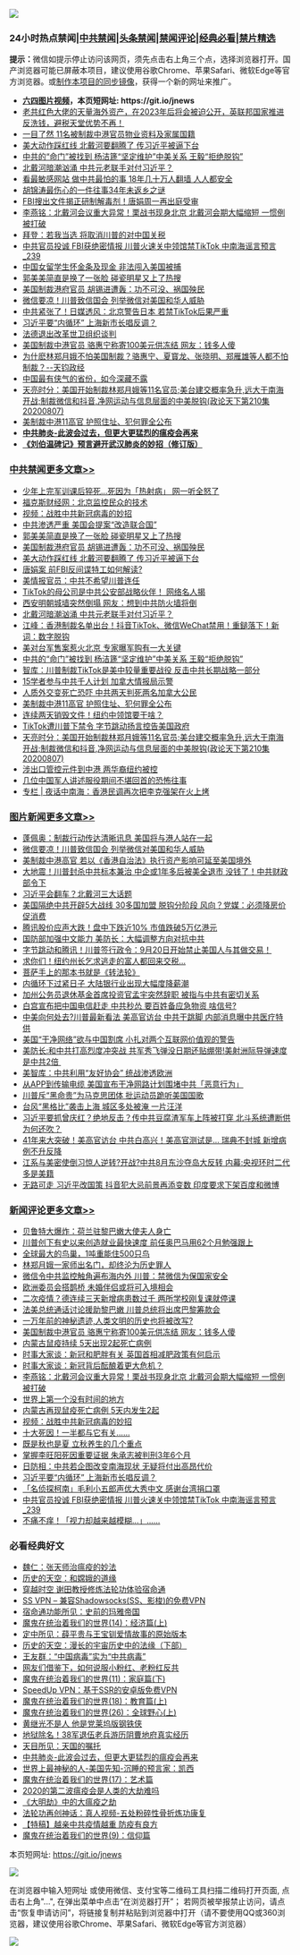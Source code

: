 ![](https://raw.githubusercontent.com/fqnews/bnews/master/64photo/fqnews-qr.jpg)

<div id="tt">
<h3>24小时热点禁闻|<a href="#%E4%B8%AD%E5%85%B1%E7%A6%81%E9%97%BB%E6%9B%B4%E5%A4%9A%E6%96%87%E7%AB%A0">中共禁闻</a>|<a href="#%E5%9B%BE%E7%89%87%E6%96%B0%E9%97%BB%E6%9B%B4%E5%A4%9A%E6%96%87%E7%AB%A0">头条禁闻</a>|<a href="#%E6%96%B0%E9%97%BB%E8%AF%84%E8%AE%BA%E6%9B%B4%E5%A4%9A%E6%96%87%E7%AB%A0">禁闻评论|<a href="#%E5%BF%85%E7%9C%8B%E7%BB%8F%E5%85%B8%E5%A5%BD%E6%96%87">经典必看|<a href="/video.md#%E7%A6%81%E7%89%87%E7%B2%BE%E9%80%89">禁片精选</a></h3>
<div><b>提示：</b>微信如提示停止访问该网页，须先点击右上角三个点，选择浏览器打开。国产浏览器可能已屏蔽本项目，建议使用谷歌Chrome、苹果Safari、微软Edge等官方浏览器。或<a href="https://github.com/fqnews/bnews/blob/master/%E5%88%B6%E4%BD%9Cgit%E7%A6%81%E9%97%BB%E9%95%9C%E5%83%8F.md">制作本项目的同步镜像</a>，获得一个新的网址来推广。</div>
<ul>
<li><b><a href="http://d1.bdrive.tk/64.mp4" target="_blank">六四图片视频</a>，本页短网址: https://git.io/jnews</b></li>
<li><a href="/bannedvideo/20200808/1376477.md">老共红色大佬的天量海外资产，在2023年后将会被迫公开，英联邦国家推进反洗钱，避税天堂优势不再！</a></li>
<li><a href="/cnnews/20200808/1376488.md">一目了然 11名被制裁中港官员物业资料及家属国籍</a></li>
<li><a href="/cbnews/20200808/1376633.md">美大动作踩红线 北戴河要翻腾了 传习近平被逼下台</a></li>
<li><a href="/cbnews/20200808/1376566.md">中共的“命门”被找到 杨洁篪“坚定维护”中美关系 王毅“拒绝脱钩”</a></li>
<li><a href="/cbnews/20200808/1376595.md">北戴河暗潮汹涌 中共元老联手对付习近平？</a></li>
<li><a href="/cnnews/20200808/1376506.md">看最敏感网站 做中共最怕的事 18年几十万人翻墙 人人都安全</a></li>
<li><a href="/cnnews/20200808/1376453.md">胡锦涛最伤心的一件往事34年未返乡之谜</a></li>
<li><a href="/cnnews/20200808/1376576.md">FBI搜出文件揭正研制解毒剂！唐娟周一再出庭受审</a></li>
<li><a href="/comments/20200808/1376792.md">李燕铭：北戴河会议重大异常！栗战书现身北京 北戴河会期大幅缩短 一惯例被打破</a></li>
<li><a href="/cnnews/20200808/1376487.md">拜登：若我当选 将取消川普的对中国关税</a></li>
<li><a href="/comments/20200808/1376702.md">中共官员投诚 FBI获绝密情报 川普火速关中领馆禁TikTok 中南海谣言预言_239</a></li>
<li><a href="/cnnews/20200808/1376517.md">中国女留学生怀金条及现金 非法闯入美国被捕</a></li>
<li><a href="/cbnews/20200808/1376705.md">郭美美简直是换了一张脸 碰瓷明星又上了热搜</a></li>
<li><a href="/cbnews/20200808/1376647.md">美国制裁港府官员 胡锡进遭轰：功不可没、祸国殃民 </a></li>
<li><a href="/topimagenews/20200808/1376494.md">微信要凉！川普致信国会 列举微信对美国和华人威胁</a></li>
<li><a href="/cnnews/20200808/1376639.md">中共紧张了！日媒透风：北京警告日本 若禁TikTok后果严重</a></li>
<li><a href="/comments/20200808/1376708.md">习近平要“内循环” 上海新市长唱反调？</a></li>
<li><a href="/baitai/20200808/1376783.md">法德退出改革世卫组织谈判</a></li>
<li><a href="/comments/20200808/1376814.md">美国制裁中港官员 骆惠宁称寄100美元供冻结 网友：钱多人傻</a></li>
<li><a href="/bannedvideo/20200808/1376823.md">为什麽林郑月娥不怕美国制裁？骆惠宁、夏寳龙、张晓明、郑雁雄等人都不怕制裁？--天钧政经</a></li>
<li><a href="/ssgc/20200808/1376466.md">中国最有侠气的省份，如今深藏不露</a></li>
<li><a href="/cbnews/20200808/1376458.md">天亮时分：美国开始制裁林郑月娥等11名官员;美台建交概率急升,远大于南海开战;制裁微信和抖音,净网运动与信息层面的中美脱钩(政论天下第210集 20200807)</a></li>
<li><a href="/cbnews/20200808/1376525.md">美制裁中港11高官 护照住址、犯何罪全公布</a></li>
<li><b><a href="/comments/20200211/1275071.md" target="_blank">中共肺炎-此波会过去，但更大更猛烈的瘟疫会再来</a></b></li>
<li><b><a href="/comments/20200207/1272816.md" target="_blank">《刘伯温碑记》预言避开武汉肺炎的妙招（修订版）</a></b></li>
</ul>
</div>

<div class="catlist">
<h3><a href="/cbnews/" target="_blank">中共禁闻</a><span><a href="/cbnews/" target="_blank" rel="nofollow">更多文章>></a></span></h3>
<ul>
<li><a href="/cbnews/20200809/1376909.md" target="_blank">少年上完军训课后猝死…死因为「热射病」 网一听全怒了</a></li>
<li><a href="/cbnews/20200809/1376876.md" target="_blank">福克斯财经网：北京监控民众的技术</a></li>
<li><a href="/comments/20200808/1376747.md" target="_blank">视频：战胜中共新冠病毒的妙招</a></li>
<li><a href="/cbnews/20200808/1376749.md" target="_blank">中共渗透严重 美国会提案“改造联合国”</a></li>
<li><a href="/cbnews/20200808/1376705.md" target="_blank">郭美美简直是换了一张脸 碰瓷明星又上了热搜</a></li>
<li><a href="/cbnews/20200808/1376647.md" target="_blank">美国制裁港府官员 胡锡进遭轰：功不可没、祸国殃民</a></li>
<li><a href="/cbnews/20200808/1376633.md" target="_blank">美大动作踩红线 北戴河要翻腾了 传习近平被逼下台</a></li>
<li><a href="/cbnews/20200808/1376632.md" target="_blank">唐娟案 前FBI反间谍特工如何解读?</a></li>
<li><a href="/cbnews/20200808/1376631.md" target="_blank">美情报官员：中共不希望川普连任</a></li>
<li><a href="/cbnews/20200808/1376630.md" target="_blank">TikTok的母公司是中共公安部战略伙伴！ 网络名人揭</a></li>
<li><a href="/cbnews/20200808/1376627.md" target="_blank">西安明朝城墙突然倒塌 网友：想到中共防火墙将倒</a></li>
<li><a href="/cbnews/20200808/1376595.md" target="_blank">北戴河暗潮汹涌 中共元老联手对付习近平？</a></li>
<li><a href="/cbnews/20200808/1376592.md" target="_blank">江峰：香港制裁名单出台！抖音TikTok、微信WeChat禁用！重鎚落下！新词：数字脱钩</a></li>
<li><a href="/cbnews/20200808/1376585.md" target="_blank">美对台军售案惹火北京 专家曝军购有一大关键</a></li>
<li><a href="/cbnews/20200808/1376566.md" target="_blank">中共的“命门”被找到 杨洁篪“坚定维护”中美关系 王毅“拒绝脱钩”</a></li>
<li><a href="/cbnews/20200808/1376554.md" target="_blank">智库：川普制裁TikTok是美中较量重要战役 反击中共长期战略一部分</a></li>
<li><a href="/cbnews/20200808/1376553.md" target="_blank">15学者参与中共千人计划 加拿大情报局示警</a></li>
<li><a href="/cbnews/20200808/1376544.md" target="_blank">人质外交变死亡恐吓 中共两天判死两名加拿大公民</a></li>
<li><a href="/cbnews/20200808/1376525.md" target="_blank">美制裁中港11高官 护照住址、犯何罪全公布</a></li>
<li><a href="/cbnews/20200808/1376511.md" target="_blank">连续两天销毁文件！纽约中领馆要干啥？</a></li>
<li><a href="/cbnews/20200808/1376510.md" target="_blank">TikTok遭川普下禁令 字节跳动扬言控告美国政府</a></li>
<li><a href="/cbnews/20200808/1376458.md" target="_blank">天亮时分：美国开始制裁林郑月娥等11名官员;美台建交概率急升,远大于南海开战;制裁微信和抖音,净网运动与信息层面的中美脱钩(政论天下第210集 20200807)</a></li>
<li><a href="/cbnews/20200808/1376445.md" target="_blank">涉出口管控元件到中港 两华裔纽约被控</a></li>
<li><a href="/cbnews/20200808/1376442.md" target="_blank">几位中国军人讲述服役期间不堪回首的恐怖往事</a></li>
<li><a href="/cbnews/20200808/1376424.md" target="_blank">专栏 | 夜话中南海：香港民调再次把李克强架在火上烤</a></li>

</ul>
</div>
<div class="catlist">
<h3><a href="/topimagenews/" target="_blank">图片新闻</a><span><a href="/topimagenews/" target="_blank" rel="nofollow">更多文章>></a></span></h3>
<ul>
<li><a href="/topimagenews/20200808/1376653.md" target="_blank">蓬佩奥：制裁行动传达清晰讯息 美国将与港人站在一起</a></li>
<li><a href="/topimagenews/20200808/1376494.md" target="_blank">微信要凉！川普致信国会 列举微信对美国和华人威胁</a></li>
<li><a href="/topimagenews/20200808/1376493.md" target="_blank">美制裁中港高官 若以《香港自治法》执行资产影响可延至美国境外</a></li>
<li><a href="/topimagenews/20200807/1376320.md" target="_blank">大地震！川普封杀中共标本兼治 中企或1年多后被美全退市 没钱了！中共财政部令下</a></li>
<li><a href="/topimagenews/20200807/1376226.md" target="_blank">习近平会翻车？北戴河三大话题</a></li>
<li><a href="/topimagenews/20200807/1376194.md" target="_blank">美国隔绝中共开辟5大战线 30多国加盟 脱钩分阶段 风向？党媒：必须降房价促消费</a></li>
<li><a href="/topimagenews/20200807/1376088.md" target="_blank">腾讯股价应声大跌！盘中下跌近10% 市值跌破5万亿港元</a></li>
<li><a href="/topimagenews/20200807/1376087.md" target="_blank">国防部加强中文能力 美防长：大幅调整方向对抗中共</a></li>
<li><a href="/topimagenews/20200807/1375982.md" target="_blank">字节跳动和腾讯！川普签行政令：9月20日开始禁止美国人与其做交易！</a></li>
<li><a href="/topimagenews/20200807/1375920.md" target="_blank">求你们！纽约州长乞求逃走的富人都回来交税…</a></li>
<li><a href="/comments/20200807/1375707.md" target="_blank">菩萨手上的那本书就是《转法轮》</a></li>
<li><a href="/topimagenews/20200807/1375875.md" target="_blank">内循环下过紧日子 大陆银行业出现大幅度降薪潮</a></li>
<li><a href="/topimagenews/20200807/1375874.md" target="_blank">加州公务员退休基金首席投资官孟宇突然辞职 被指与中共有密切关系</a></li>
<li><a href="/topimagenews/20200807/1375873.md" target="_blank">白宫宣布把中国电信赶走 中共秒怂 要百姓备应急物资 啥信号?</a></li>
<li><a href="/topimagenews/20200807/1375872.md" target="_blank">中美向何处去?川普最新看法 美高官访台 中共干跳脚 内部消息曝中共医疗特供</a></li>
<li><a href="/topimagenews/20200807/1375871.md" target="_blank">美国“干净网络”欲与中国割席 小扎对两个互联网价值观的警告</a></li>
<li><a href="/topimagenews/20200806/1375697.md" target="_blank">美防长:和中共打高烈度冲突战 共军秀飞弹没日期还贴绷带!美射洲际导弹速度是中共2倍 </a></li>
<li><a href="/comments/20200806/1375618.md" target="_blank">美智库：中共利用“友好协会”  统战渗透欧洲</a></li>
<li><a href="/topimagenews/20200806/1375434.md" target="_blank">从APP到传输电缆 美国宣布干净网路计划围堵中共「恶意行为」</a></li>
<li><a href="/topimagenews/20200806/1375377.md" target="_blank">川普斥“黑命贵”为马克思团体 批运动员跪听美国国歌</a></li>
<li><a href="/topimagenews/20200806/1375376.md" target="_blank">台风“黑格比”袭击上海 城区多处被淹 一片汪洋</a></li>
<li><a href="/topimagenews/20200805/1375292.md" target="_blank">习近平要抓曾庆红？绝地反击？传中共豆腐渣军车上阵被打穿 北斗系统遭断供为何还吹？</a></li>
<li><a href="/topimagenews/20200805/1375288.md" target="_blank">41年来大突破！美高官访台 中共白高兴！美高官测试是&#8230; 瑞典不封城 新增病例不升反降</a></li>
<li><a href="/topimagenews/20200805/1375287.md" target="_blank">江系与美密使倒习惊人逆转?开战?中共8月东沙夺岛大反转 内幕:央视环时二代多是美籍</a></li>
<li><a href="/topimagenews/20200805/1375286.md" target="_blank">无路可走 习近平改国策 抖音犯大忌前景再添变数 印度要求下架百度和微博</a></li>

</ul>
</div>
<div class="catlist">
<h3><a href="/comments/" target="_blank">新闻评论</a><span><a href="/comments/" target="_blank" rel="nofollow">更多文章>></a></span></h3>
<ul>
<li><a href="/comments/20200809/1376912.md" target="_blank">贝鲁特大爆炸：荷兰驻黎巴嫩大使夫人身亡</a></li>
<li><a href="/comments/20200809/1376903.md" target="_blank">川普创下有史以来创造就业最快速度 前任奥巴马用62个月勉强跟上</a></li>
<li><a href="/comments/20200809/1376893.md" target="_blank">全球最大的鸟巢，1吨重能住500只鸟</a></li>
<li><a href="/comments/20200809/1376875.md" target="_blank">林郑月娥一家师出名门，却终沦为历史罪人</a></li>
<li><a href="/comments/20200809/1376855.md" target="_blank">微信令中共监控触角遍布海内外 川普：禁微信为保国家安全</a></li>
<li><a href="/comments/20200809/1376850.md" target="_blank">欧洲委员会搭鹊桥 未婚伴侣或将可入境相会</a></li>
<li><a href="/comments/20200809/1376849.md" target="_blank">二次疫情？德连续三天新增病患数过千  两所学校刚复课就停课</a></li>
<li><a href="/comments/20200809/1376842.md" target="_blank">法美总统通话讨论援助黎巴嫩  川普总统将出席巴黎筹款会</a></li>
<li><a href="/comments/20200808/1376827.md" target="_blank">一万年前的神秘遗迹,人类文明的历史也将被改写?</a></li>
<li><a href="/comments/20200808/1376814.md" target="_blank">美国制裁中港官员 骆惠宁称寄100美元供冻结 网友：钱多人傻</a></li>
<li><a href="/comments/20200808/1376802.md" target="_blank">内蒙古鼠疫持续 5天出现2起死亡病例</a></li>
<li><a href="/comments/20200808/1376801.md" target="_blank">时事大家谈：新冠和肥胖有关 英国首相减肥政策有何启示</a></li>
<li><a href="/comments/20200808/1376800.md" target="_blank">时事大家谈：新冠背后酝酿着更大危机？</a></li>
<li><a href="/comments/20200808/1376792.md" target="_blank">李燕铭：北戴河会议重大异常！栗战书现身北京 北戴河会期大幅缩短 一惯例被打破</a></li>
<li><a href="/comments/20200808/1376773.md" target="_blank">世界上第一个没有时间的地方</a></li>
<li><a href="/comments/20200808/1376757.md" target="_blank">内蒙古再现鼠疫死亡病例 5天内发生2起</a></li>
<li><a href="/comments/20200808/1376747.md" target="_blank">视频：战胜中共新冠病毒的妙招</a></li>
<li><a href="/comments/20200808/1376730.md" target="_blank">十大死因！一半都与它有关&#8230;&#8230;</a></li>
<li><a href="/comments/20200808/1376729.md" target="_blank">既是秋也是夏 立秋养生的几个重点</a></li>
<li><a href="/comments/20200808/1376728.md" target="_blank">掌握李旺阳死因重要证据 朱承志被判刑3年6个月</a></li>
<li><a href="/comments/20200808/1376709.md" target="_blank">日防相：中共若企图改变南海现状 无疑将付出高昂代价</a></li>
<li><a href="/comments/20200808/1376708.md" target="_blank">习近平要“内循环” 上海新市长唱反调？</a></li>
<li><a href="/comments/20200808/1376707.md" target="_blank">「名侦探柯南」毛利小五郎声优大秀中文  感谢台湾捐口罩</a></li>
<li><a href="/comments/20200808/1376702.md" target="_blank">中共官员投诚 FBI获绝密情报 川普火速关中领馆禁TikTok 中南海谣言预言_239</a></li>
<li><a href="/comments/20200808/1376679.md" target="_blank">不痛不痒！「视力却越来越模糊…」&#8230;&#8230;</a></li>

</ul>
</div>

<div class="catlist">
<h3>必看经典好文</h3>
<ul>
<li><a href="/comments/20200224/1282494.md" target="_blank">魏仁：张天师治瘟疫的妙法</a></li>
<li><a href="/cbnews/20190219/1083302.md" target="_blank">历史的天空：和嫦娥的道缘</a></li>
<li><a href="/comments/20200511/1322384.md" target="_blank">穿越时空 谢田教授修炼法轮功体验宿命通</a></li>
<li><a href="/comments/20191231/1250654.md" target="_blank">SS VPN &#8211; 兼容Shadowsocks(SS、影梭)的免费VPN</a></li>
<li><a href="/cbnews/20180711/970353.md" target="_blank">宿命通功能所见：史前的玛雅帝国</a></li>
<li><a href="/topimagenews/20180605/953415.md" target="_blank">魔鬼在统治着我们的世界(14)：经济篇(上)</a></li>
<li><a href="/comments/20200616/1345658.md" target="_blank">定中所见：薛平贵与王宝钏爱情故事的原始版本</a></li>
<li><a href="/tculture/20121025/73066.md" target="_blank">历史的天空：漫长的宇宙历史中的法缘（下部）</a></li>
<li><a href="/comments/20200318/1295755.md" target="_blank">王友群：“中国病毒”实为“中共病毒”</a></li>
<li><a href="/comments/20200712/1359630.md" target="_blank">网友们借鉴下，如何说服小粉红、老粉红反共</a></li>
<li><a href="/topimagenews/20180530/950691.md" target="_blank">魔鬼在统治着我们的世界(11)：家庭篇(下)</a></li>
<li><a href="/cbnews/20191226/1241739.md" target="_blank">SpeedUp VPN：基于SSR的安卓版免费VPN</a></li>
<li><a href="/topimagenews/20180701/965109.md" target="_blank">魔鬼在统治着我们的世界(18)：教育篇(上)</a></li>
<li><a href="/comments/20181210/1044798.md" target="_blank">魔鬼在统治着我们的世界(26)：全球野心(上)</a></li>
<li><a href="/lifebaike/20190522/1131765.md" target="_blank">黄继光不是人 他是党莱坞版钢铁侠</a></li>
<li><a href="/cbnews/20200531/1337381.md" target="_blank">地狱除名！38军退伍老兵游历阴曹地府真实经历</a></li>
<li><a href="/tculture/20180919/1000196.md" target="_blank">天目所见：天国的嘱托</a></li>
<li><a href="/comments/20200211/1275071.md" target="_blank">中共肺炎-此波会过去，但更大更猛烈的瘟疫会再来</a></li>
<li><a href="/comments/20200605/783244.md" target="_blank">世界上最神秘的人-美国先知-沉睡的预言家：凯西</a></li>
<li><a href="/topimagenews/20180620/960677.md" target="_blank">魔鬼在统治着我们的世界(17)：艺术篇</a></li>
<li><a href="/comments/20200712/1359432.md" target="_blank">2020的第二波瘟疫会是人类的大劫难吗</a></li>
<li><a href="/comments/20200203/1269785.md" target="_blank">《大明劫》中的大瘟疫之劫</a></li>
<li><a href="/comments/20190516/1128964.md" target="_blank">法轮功再创神话：真人视频-五处粉碎性骨折炼功康复</a></li>
<li><a href="/comments/20200424/1318689.md" target="_blank">【特稿】越亲中共疫情越重 防疫有良方</a></li>
<li><a href="/topimagenews/20180529/949649.md" target="_blank">魔鬼在统治着我们的世界(9)：信仰篇</a></li>

</ul>
</div>

本页短网址: https://git.io/jnews

![](https://raw.githubusercontent.com/fqnews/bnews/master/64photo/fqnews-qr.jpg)

在浏览器中输入短网址 或使用微信、支付宝等二维码工具扫描二维码打开页面, 点击右上角"...", 在弹出菜单中点击“在浏览器打开”； 若网页被举报禁止访问，请点击“恢复申请访问”，将链接复制并粘贴到浏览器中打开（请不要使用QQ或360浏览器，建议使用谷歌Chrome、苹果Safari、微软Edge等官方浏览器）

![](https://raw.githubusercontent.com/fqnews/bnews/master/64photo/wx.jpg)